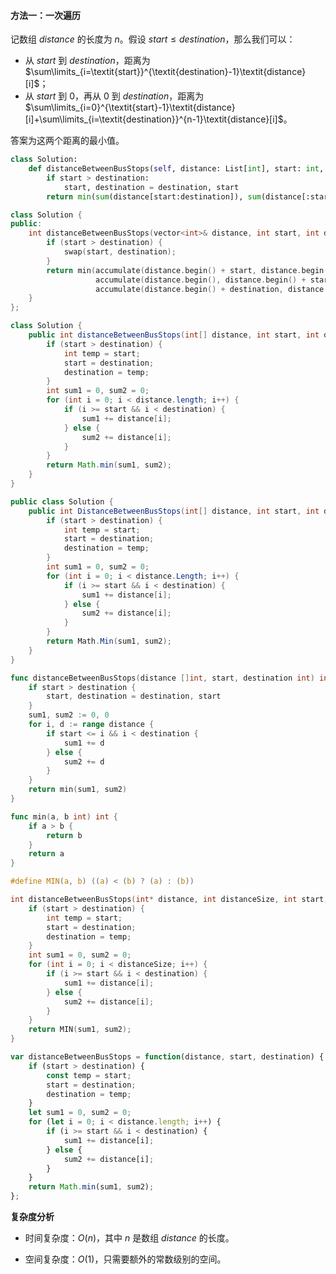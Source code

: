 #### 方法一：一次遍历

记数组 $\textit{distance}$ 的长度为 $n$。假设 $\textit{start} \le \textit{destination}$，那么我们可以：

- 从 $\textit{start}$ 到 $\textit{destination}$，距离为 $\sum\limits_{i=\textit{start}}^{\textit{destination}-1}\textit{distance}[i]$；
- 从 $\textit{start}$ 到 $0$，再从 $0$ 到 $\textit{destination}$，距离为 $\sum\limits_{i=0}^{\textit{start}-1}\textit{distance}[i]+\sum\limits_{i=\textit{destination}}^{n-1}\textit{distance}[i]$。

答案为这两个距离的最小值。

```Python [sol1-Python3]
class Solution:
    def distanceBetweenBusStops(self, distance: List[int], start: int, destination: int) -> int:
        if start > destination:
            start, destination = destination, start
        return min(sum(distance[start:destination]), sum(distance[:start]) + sum(distance[destination:]))
```

```C++ [sol1-C++]
class Solution {
public:
    int distanceBetweenBusStops(vector<int>& distance, int start, int destination) {
        if (start > destination) {
            swap(start, destination);
        }
        return min(accumulate(distance.begin() + start, distance.begin() + destination, 0),
                   accumulate(distance.begin(), distance.begin() + start, 0) +
                   accumulate(distance.begin() + destination, distance.end(), 0));
    }
};
```

```Java [sol1-Java]
class Solution {
    public int distanceBetweenBusStops(int[] distance, int start, int destination) {
        if (start > destination) {
            int temp = start;
            start = destination;
            destination = temp;
        }
        int sum1 = 0, sum2 = 0;
        for (int i = 0; i < distance.length; i++) {
            if (i >= start && i < destination) {
                sum1 += distance[i];
            } else {
                sum2 += distance[i];
            }
        }
        return Math.min(sum1, sum2);
    }
}
```

```C# [sol1-C#]
public class Solution {
    public int DistanceBetweenBusStops(int[] distance, int start, int destination) {
        if (start > destination) {
            int temp = start;
            start = destination;
            destination = temp;
        }
        int sum1 = 0, sum2 = 0;
        for (int i = 0; i < distance.Length; i++) {
            if (i >= start && i < destination) {
                sum1 += distance[i];
            } else {
                sum2 += distance[i];
            }
        }
        return Math.Min(sum1, sum2);
    }
}
```

```go [sol1-Golang]
func distanceBetweenBusStops(distance []int, start, destination int) int {
    if start > destination {
        start, destination = destination, start
    }
    sum1, sum2 := 0, 0
    for i, d := range distance {
        if start <= i && i < destination {
            sum1 += d
        } else {
            sum2 += d
        }
    }
    return min(sum1, sum2)
}

func min(a, b int) int {
    if a > b {
        return b
    }
    return a
}
```

```C [sol1-C]
#define MIN(a, b) ((a) < (b) ? (a) : (b))

int distanceBetweenBusStops(int* distance, int distanceSize, int start, int destination){
    if (start > destination) {
        int temp = start;
        start = destination;
        destination = temp;
    }
    int sum1 = 0, sum2 = 0;
    for (int i = 0; i < distanceSize; i++) {
        if (i >= start && i < destination) {
            sum1 += distance[i];
        } else {
            sum2 += distance[i];
        }
    }
    return MIN(sum1, sum2);
}
```

```JavaScript [sol1-JavaScript]
var distanceBetweenBusStops = function(distance, start, destination) {
    if (start > destination) {
        const temp = start;
        start = destination;
        destination = temp;
    }
    let sum1 = 0, sum2 = 0;
    for (let i = 0; i < distance.length; i++) {
        if (i >= start && i < destination) {
            sum1 += distance[i];
        } else {
            sum2 += distance[i];
        }
    }
    return Math.min(sum1, sum2);
};
```

**复杂度分析**

- 时间复杂度：$O(n)$，其中 $n$ 是数组 $\textit{distance}$ 的长度。

- 空间复杂度：$O(1)$，只需要额外的常数级别的空间。